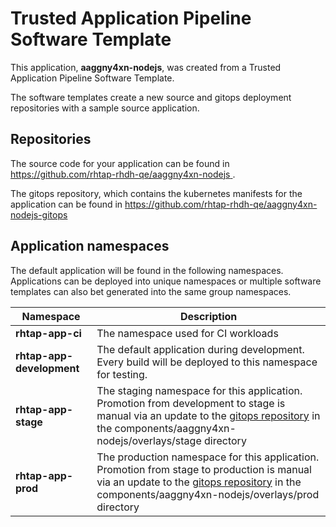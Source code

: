 # Trusted Application Pipeline Software Template

This application, **aaggny4xn-nodejs**, was created from a Trusted Application Pipeline Software Template.

The software templates create a new source and gitops deployment repositories with a sample source application. 

## Repositories

The source code for your application can be found in [https://github.com/rhtap-rhdh-qe/aaggny4xn-nodejs ](https://github.com/rhtap-rhdh-qe/aaggny4xn-nodejs ).
 
The gitops repository, which contains the kubernetes manifests for the application can be found in 
[https://github.com/rhtap-rhdh-qe/aaggny4xn-nodejs-gitops ](https://github.com/rhtap-rhdh-qe/aaggny4xn-nodejs-gitops ) 

## Application namespaces 

The default application will be found in the following namespaces. Applications can be deployed into unique namespaces or multiple software templates can also bet generated into the same group namespaces.  

|  Namespace   |  Description   |  
| -------- | -------- |
| **rhtap-app-ci** | The namespace used for CI workloads |
| **rhtap-app-development** | The default application during development. Every build will be deployed to this namespace for testing. |
| **rhtap-app-stage** | The staging namespace for this application. Promotion from development to stage is manual via an update to the [gitops repository](https://github.com/rhtap-rhdh-qe/aaggny4xn-nodejs-gitops ) in the components/aaggny4xn-nodejs/overlays/stage directory |
| **rhtap-app-prod** | The production namespace for this application. Promotion from stage to production is manual via an update to the [gitops repository](https://github.com/rhtap-rhdh-qe/aaggny4xn-nodejs-gitops ) in the components/aaggny4xn-nodejs/overlays/prod directory |